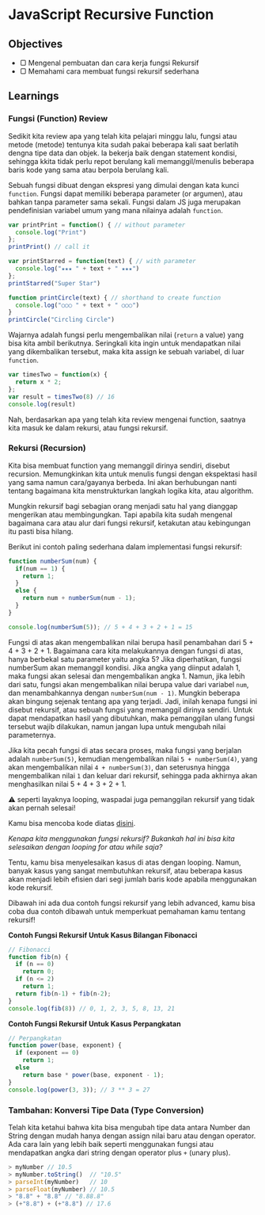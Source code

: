 # JavaScript Recursive Function

## Objectives

- ▢ Mengenal pembuatan dan cara kerja fungsi Rekursif
- ▢ Memahami cara membuat fungsi rekursif sederhana

## Learnings

### Fungsi (Function) Review

Sedikit kita review apa yang telah kita pelajari minggu lalu, fungsi atau metode (metode) tentunya kita sudah pakai beberapa kali saat berlatih dengna tipe data dan objek. Ia bekerja baik dengan statement kondisi, sehingga kkita tidak perlu repot berulang kali memanggil/menulis beberapa baris kode yang sama atau berpola berulang kali.

Sebuah fungsi dibuat dengan ekspresi yang dimulai dengan kata kunci `function`. Fungsi dapat memiliki beberapa parameter (or argumen), atau bahkan tanpa parameter sama sekali. Fungsi dalam JS juga merupakan pendefinisian variabel umum yang mana nilainya adalah `function`.

```javascript
var printPrint = function() { // without parameter
  console.log("Print")
};
printPrint() // call it

var printStarred = function(text) { // with parameter
  console.log("★★★ " + text + " ★★★")
};
printStarred("Super Star")

function printCircle(text) { // shorthand to create function
  console.log("○○○ " + text + " ○○○")
}
printCircle("Circling Circle")
```

Wajarnya adalah fungsi perlu mengembalikan nilai (`return` a value) yang bisa kita ambil berikutnya. Seringkali kita ingin untuk mendapatkan nilai yang dikembalikan tersebut, maka kita assign ke sebuah variabel, di luar `function`.

```javascript
var timesTwo = function(x) {
  return x * 2;
};
var result = timesTwo(8) // 16
console.log(result)
```

Nah, berdasarkan apa yang telah kita review mengenai function, saatnya kita masuk ke dalam rekursi, atau fungsi rekursif.

### Rekursi (Recursion)

Kita bisa membuat function yang memanggil dirinya sendiri, disebut recursion. Memungkinkan kita untuk menulis fungsi dengan ekspektasi hasil yang sama namun cara/gayanya berbeda. Ini akan berhubungan nanti tentang bagaimana kita menstrukturkan langkah logika kita, atau algorithm.

Mungkin rekursif bagi sebagian orang menjadi satu hal yang dianggap mengerikan atau membingungkan. Tapi apabila kita sudah mengenal bagaimana cara atau alur dari fungsi rekursif, ketakutan atau kebingungan itu pasti bisa hilang.

Berikut ini contoh paling sederhana dalam implementasi fungsi rekursif:

```javascript
function numberSum(num) {
  if(num == 1) {
    return 1;
  }
  else {
    return num + numberSum(num - 1);
  }
}

console.log(numberSum(5)); // 5 + 4 + 3 + 2 + 1 = 15
```

Fungsi di atas akan mengembalikan nilai berupa hasil penambahan dari 5 + 4 + 3 + 2 + 1. Bagaimana cara kita melakukannya dengan fungsi di atas, hanya berbekal satu parameter yaitu angka 5? Jika diperhatikan, fungsi numberSum akan memanggil kondisi. Jika angka yang diinput adalah 1, maka fungsi akan selesai dan mengembalikan angka 1. Namun, jika lebih dari satu, fungsi akan mengembalikan nilai berupa value dari variabel `num`, dan menambahkannya dengan `numberSum(num - 1)`. Mungkin beberapa akan bingung sejenak tentang apa yang terjadi. Jadi, inilah kenapa fungsi ini disebut rekursif, atau sebuah fungsi yang memanggil dirinya sendiri. Untuk dapat mendapatkan hasil yang dibutuhkan, maka pemanggilan ulang fungsi tersebut wajib dilakukan, namun jangan lupa untuk mengubah nilai parameternya.

Jika kita pecah fungsi di atas secara proses, maka fungsi yang berjalan adalah `numberSum(5)`, kemudian mengembalikan nilai `5 + numberSum(4)`, yang akan mengembalikan nilai `4 + numberSum(3)`, dan seterusnya hingga mengembalikan nilai `1` dan keluar dari rekursif, sehingga pada akhirnya akan menghasilkan nilai 5 + 4 + 3 + 2 + 1.

:warning: seperti layaknya looping, waspadai juga pemanggilan rekursif yang tidak akan pernah selesai!

Kamu bisa mencoba kode diatas [disini](http://jsbin.com/hacogo/edit?js,console).

*Kenapa kita menggunakan fungsi rekursif? Bukankah hal ini bisa kita selesaikan dengan looping for atau while saja?*

Tentu, kamu bisa menyelesaikan kasus di atas dengan looping. Namun, banyak kasus yang sangat membutuhkan rekursif, atau beberapa kasus akan menjadi lebih efisien dari segi jumlah baris kode apabila menggunakan kode rekursif.

Dibawah ini ada dua contoh fungsi rekursif yang lebih advanced, kamu bisa coba dua contoh dibawah untuk memperkuat pemahaman kamu tentang rekursif!

**Contoh Fungsi Rekursif Untuk Kasus Bilangan Fibonacci**

```javascript
// Fibonacci
function fib(n) {
  if (n == 0)
    return 0;
  if (n <= 2)
    return 1;
  return fib(n-1) + fib(n-2);
}
console.log(fib(8)) // 0, 1, 2, 3, 5, 8, 13, 21
```

**Contoh Fungsi Rekursif Untuk Kasus Perpangkatan**

```javascript
// Perpangkatan
function power(base, exponent) {
  if (exponent == 0)
    return 1;
  else
    return base * power(base, exponent - 1);
}
console.log(power(3, 3)); // 3 ** 3 = 27
```

### Tambahan: Konversi Tipe Data (Type Conversion)

Telah kita ketahui bahwa kita bisa mengubah tipe data antara Number dan String dengan mudah hanya dengan assign nilai baru atau dengan operator. Ada cara lain yang lebih baik seperti menggunakan fungsi atau mendapatkan angka dari string dengan operator plus `+` (unary plus).

```javascript
> myNumber // 10.5
> myNumber.toString()  // "10.5"
> parseInt(myNumber)   // 10
> parseFloat(myNumber) // 10.5
> "8.8" + "8.8" // "8.88.8"
> (+"8.8") + (+"8.8") // 17.6
```

<!---
### Pengecualian (Exception) dan Penangan Galat (Error Handling)

Terkait dengan pengkondisian, kadang kala kita perlu menangani errot (juga disebut exception). Alur ini terdiri dari dua hal utama:

- `throw`: Melempar pengecualian (throw an exception), kita spesifikasikan ekspresi yang berisi nilai yang dingin kita lempar. Berguna untuk membuat error yang bisa kita buat sendiri(custom errors)
- `try...catch`: menandai blok statement untuk mencoba (`try`) sesuatu, dan menspesifikasikan satu atau lebih response yang akan menangkap exception. Maka jika exception dilempar, `try...catch` akan menangkapnya
  - `try`: mencoba atau mengetes block kode akan error
  - `catch`: menangani error
  - `finally`: menjalankan kode setelah `try` dan `catch`, dengan menghiraukan hasilnya

```javascript
try {
  throw "exception";
}
catch (e) {
  // statements to handle any exceptions
  console.error(e); // pass exception object to error handler
}
```

Bandingkan kedua kode berikut:

```javascript
function getMonthName(mo) {
  mo = mo - 1;
  var months = ["Jan","Feb","Mar","Apr","May","Jun","Jul",
                "Aug","Sep","Oct","Nov","Dec"];
  if (months[mo]) {
    return months[mo];
  } else {
    console.log("Invalid month number");
  }
}

var monthName = getMonthName(myMonth);
console.log(monthName)
```

dan

```javascript
function getMonthName(mo) {
  mo = mo - 1;
  var months = ["Jan","Feb","Mar","Apr","May","Jun","Jul",
                "Aug","Sep","Oct","Nov","Dec"];
  if (months[mo]) {
    return months[mo];
  } else {
    throw "InvalidMonthNo"; // throw an error
  }
}

try { // statements to try
  monthName = getMonthName(myMonth); // function that could throw exception
  console.log(monthName)
}
catch (e) {
  monthName = "unknown";
  console.error(e.message); // pass exception object to error handler, customize it
}
finally {
  console.log("Finished these logics!");
}
```

### References

- [Six ways to declare JavaScript functions by Dmitri Pavlutin](https://rainsoft.io/6-ways-to-declare-javascript-functions)
- [Learn JavaScript in Y Minutes](http://learnxinyminutes.com/docs/javascript)
- [JavaScript cheat sheet, by Marijn Haverbeke](http://marijnhaverbeke.nl/js-cheatsheet.html)
- [Javascript Cheat Sheet on OverAPI](http://overapi.com/javascript)
- [DevDocs JavaScript API Documentation](http://devdocs.io/javascript)
- [Understanding Asynchronous JavaScript Callbacks Through Household Chores, by Stephen Mayeux](https://medium.freecodecamp.com/understanding-asynchronous-javascript-callbacks-through-household-chores-e3de9a1dbd04)

--->
